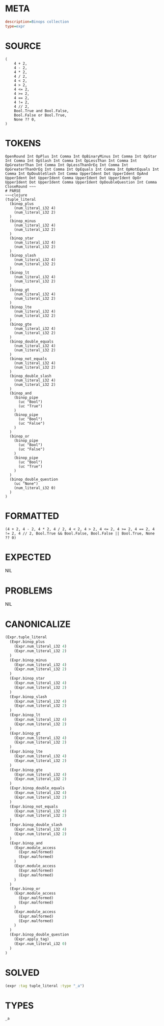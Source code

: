 # META
~~~ini
description=Binops collection
type=expr
~~~
# SOURCE
~~~roc
(
    4 + 2,
    4 - 2,
    4 * 2,
    4 / 2,
    4 < 2,
    4 > 2,
    4 <= 2,
    4 >= 2,
    4 == 2,
    4 != 2,
    4 // 2,
    Bool.True and Bool.False,
    Bool.False or Bool.True,
    None ?? 0,
)
~~~
# TOKENS
~~~text
OpenRound Int OpPlus Int Comma Int OpBinaryMinus Int Comma Int OpStar Int Comma Int OpSlash Int Comma Int OpLessThan Int Comma Int OpGreaterThan Int Comma Int OpLessThanOrEq Int Comma Int OpGreaterThanOrEq Int Comma Int OpEquals Int Comma Int OpNotEquals Int Comma Int OpDoubleSlash Int Comma UpperIdent Dot UpperIdent OpAnd UpperIdent Dot UpperIdent Comma UpperIdent Dot UpperIdent OpOr UpperIdent Dot UpperIdent Comma UpperIdent OpDoubleQuestion Int Comma CloseRound ~~~
# PARSE
~~~clojure
(tuple_literal
  (binop_plus
    (num_literal_i32 4)
    (num_literal_i32 2)
  )
  (binop_minus
    (num_literal_i32 4)
    (num_literal_i32 2)
  )
  (binop_star
    (num_literal_i32 4)
    (num_literal_i32 2)
  )
  (binop_slash
    (num_literal_i32 4)
    (num_literal_i32 2)
  )
  (binop_lt
    (num_literal_i32 4)
    (num_literal_i32 2)
  )
  (binop_gt
    (num_literal_i32 4)
    (num_literal_i32 2)
  )
  (binop_lte
    (num_literal_i32 4)
    (num_literal_i32 2)
  )
  (binop_gte
    (num_literal_i32 4)
    (num_literal_i32 2)
  )
  (binop_double_equals
    (num_literal_i32 4)
    (num_literal_i32 2)
  )
  (binop_not_equals
    (num_literal_i32 4)
    (num_literal_i32 2)
  )
  (binop_double_slash
    (num_literal_i32 4)
    (num_literal_i32 2)
  )
  (binop_and
    (binop_pipe
      (uc "Bool")
      (uc "True")
    )
    (binop_pipe
      (uc "Bool")
      (uc "False")
    )
  )
  (binop_or
    (binop_pipe
      (uc "Bool")
      (uc "False")
    )
    (binop_pipe
      (uc "Bool")
      (uc "True")
    )
  )
  (binop_double_question
    (uc "None")
    (num_literal_i32 0)
  )
)
~~~
# FORMATTED
~~~roc
(4 + 2, 4 - 2, 4 * 2, 4 / 2, 4 < 2, 4 > 2, 4 <= 2, 4 >= 2, 4 == 2, 4 != 2, 4 // 2, Bool.True && Bool.False, Bool.False || Bool.True, None ?? 0)
~~~
# EXPECTED
NIL
# PROBLEMS
NIL
# CANONICALIZE
~~~clojure
(Expr.tuple_literal
  (Expr.binop_plus
    (Expr.num_literal_i32 4)
    (Expr.num_literal_i32 2)
  )
  (Expr.binop_minus
    (Expr.num_literal_i32 4)
    (Expr.num_literal_i32 2)
  )
  (Expr.binop_star
    (Expr.num_literal_i32 4)
    (Expr.num_literal_i32 2)
  )
  (Expr.binop_slash
    (Expr.num_literal_i32 4)
    (Expr.num_literal_i32 2)
  )
  (Expr.binop_lt
    (Expr.num_literal_i32 4)
    (Expr.num_literal_i32 2)
  )
  (Expr.binop_gt
    (Expr.num_literal_i32 4)
    (Expr.num_literal_i32 2)
  )
  (Expr.binop_lte
    (Expr.num_literal_i32 4)
    (Expr.num_literal_i32 2)
  )
  (Expr.binop_gte
    (Expr.num_literal_i32 4)
    (Expr.num_literal_i32 2)
  )
  (Expr.binop_double_equals
    (Expr.num_literal_i32 4)
    (Expr.num_literal_i32 2)
  )
  (Expr.binop_not_equals
    (Expr.num_literal_i32 4)
    (Expr.num_literal_i32 2)
  )
  (Expr.binop_double_slash
    (Expr.num_literal_i32 4)
    (Expr.num_literal_i32 2)
  )
  (Expr.binop_and
    (Expr.module_access
      (Expr.malformed)
      (Expr.malformed)
    )
    (Expr.module_access
      (Expr.malformed)
      (Expr.malformed)
    )
  )
  (Expr.binop_or
    (Expr.module_access
      (Expr.malformed)
      (Expr.malformed)
    )
    (Expr.module_access
      (Expr.malformed)
      (Expr.malformed)
    )
  )
  (Expr.binop_double_question
    (Expr.apply_tag)
    (Expr.num_literal_i32 0)
  )
)
~~~
# SOLVED
~~~clojure
(expr :tag tuple_literal :type "_a")
~~~
# TYPES
~~~roc
_a
~~~
